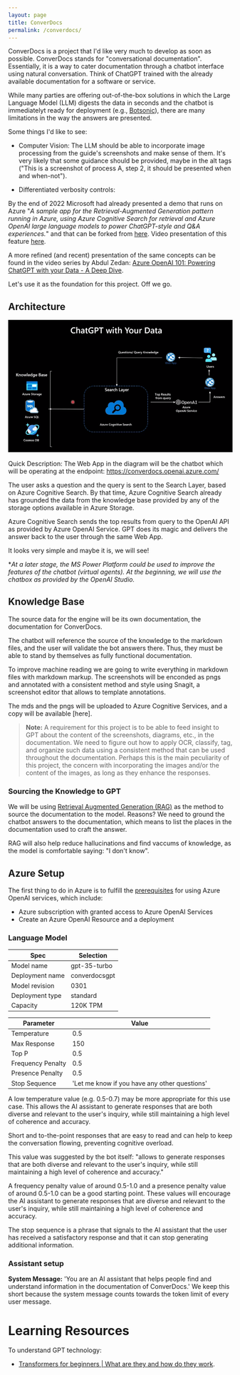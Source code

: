 ```yaml
---
layout: page
title: ConverDocs
permalink: /converdocs/
---
```


ConverDocs is a project that I'd like very much to develop as soon as possible.
ConverDocs stands for "conversational documentation". Essentially, it is a way to cater documentation through a chatbot interface using natural conversation. Think of ChatGPT trained with the already available documentation for a software or service.  

While many parties are offering out-of-the-box solutions in which the Large Language Model (LLM) digests the data in seconds and the chatbot is immediatelyt ready for deployment (e.g., [Botsonic](https://writesonic.com/botsonic)), there are many limitations in the way the answers are presented.

Some things I'd like to see:

- Computer Vision: The LLM should be able to incorporate image processing from the guide's screenshots and make sense of them. It's very likely that some guidance should be provided, maybe in the alt tags ("This is a screenshot of process A, step 2, it should be presented when and when-not").

- Differentiated verbosity controls: 

By the end of 2022 Microsoft had already presented a demo that runs on Azure "_A sample app for the Retrieval-Augmented Generation pattern running in Azure, using Azure Cognitive Search for retrieval and Azure OpenAI large language models to power ChatGPT-style and Q&A experiences._" and that can be forked from [here](https://github.com/Azure-Samples/azure-search-openai-demo). Video presentation of this feature [here](https://www.youtube.com/watch?v=3t3qZu1Dy1k). 

A more refined (and recent) presentation of the same concepts can be found in the video series by Abdul Zedan: [Azure OpenAI 101: Powering ChatGPT with your Data - A Deep Dive](https://youtu.be/Z6fk1gZjDNg?si=wDsaVZILFFpX_PXU). 

Let's use it as the foundation for this project. Off we go.

## Architecture

![Diagram of the architecture of the project](architecture.png "Abdul Zedan, 2023")


Quick Description:  The Web App in the diagram will be the chatbot which will be operating at the endpoint: https://converdocs.openai.azure.com/ 

The user asks a question and the query is sent to the Search Layer, based on Azure Cognitive Search. By that time, Azure Cognitive Search already has grounded the data from the knowledge base provided by any of the storage options available in Azure Storage.

Azure Cognitive Search sends the top results from query to the OpenAI API as provided by Azure OpenAI Service. GPT does its magic and delivers the answer back to the user through the same Web App. 

It looks very simple and maybe it is, we will see!

**At a later stage, the MS Power Platform could be used to improve the features of the chatbot (virtual agents). At the beginning, we will use the chatbox as provided by the OpenAI Studio.*

## Knowledge Base
The source data for the engine will be its own documentation, the documentation for ConverDocs.

The chatbot will reference the source of the knowledge to the markdown files, and the user will validate the bot answers there. Thus, they must be able to stand by themselves as fully functional documentation.

To improve machine reading we are going to write everything in markdown files with markdown markup. The screenshots will be enconded as pngs and annotated with a consistent method and style using Snagit, a  screenshot editor that allows to template annotations.

The mds and the pngs will be uploaded to Azure Cognitive Services, and a copy will be available [here]. 

> **Note:** A requirement for this project is to be able to feed insight to GPT about the content of the screenshots, diagrams, etc., in the documentation. We need to figure out how to apply OCR, classify, tag, and organize such data using a consistent method that can be used throughout the documentation. Perhaps this is the main peculiarity of this project, the concern with incorporating the images and/or the content of the images, as long as they enhance the responses.


### Sourcing the Knowledge to GPT

We will be using [Retrieval Augmented Generation (RAG)](https://research.ibm.com/blog/retrieval-augmented-generation-RAG) as the method to source the documentation to the model. Reasons? We need to ground the chatbot answers to the documentation, which means to list the places in the documentation used to craft the answer.

RAG will also help reduce hallucinations and find vaccums of knowledge, as the model is comfortable saying: "I don't know".

## Azure Setup
The first thing to do in Azure is to fulfill the [prerequisites](https://learn.microsoft.com/en-us/azure/ai-services/openai/quickstart?pivots=programming-language-studio&tabs=command-line#prerequisites) for using Azure OpenAI services, which include:
- Azure subscription with granted access to Azure OpenAI Services
- Create an Azure OpenAI Resource and a deployment

### Language Model

| Spec            | Selection       |
| --------------- | --------------- |
| Model name      | gpt-35-turbo    |
| Deployment name | converdocsgpt   |
| Model revision  | 0301            |
| Deployment type | standard        |
| Capacity        | 120K TPM        |


| Parameter         | Value                                      |
| ----------------- | ------------------------------------------ |
| Temperature       | 0.5                                        |
| Max Response      | 150                                        |
| Top P             | 0.5                                        |
| Frequency Penalty | 0.5                                        |
| Presence Penalty  | 0.5                                        |
| Stop Sequence     | 'Let me know if you have any other questions' |

A low temperature value (e.g. 0.5-0.7) may be more appropriate for this use case. This allows the AI assistant to generate responses that are both diverse and relevant to the user's inquiry, while still maintaining a high level of coherence and accuracy.

Short and to-the-point responses that are easy to read and can help to keep the conversation flowing, preventing cognitive overload.

This value was suggested by the bot itself: "allows to generate responses that are both diverse and relevant to the user's inquiry, while still maintaining a high level of coherence and accuracy."

A frequency penalty value of around 0.5-1.0 and a presence penalty value of around 0.5-1.0 can be a good starting point. These values will encourage the AI assistant to generate responses that are diverse and relevant to the user's inquiry, while still maintaining a high level of coherence and accuracy.

The stop sequence is a phrase that signals to the AI assistant that the user has received a satisfactory response and that it can stop generating additional information.

### Assistant setup
**System Message:** 'You are an AI assistant that helps people find and understand information in the documentation of ConverDocs.' We keep this short because the system message counts towards the token limit of every user message.

# Learning Resources

To understand GPT technology:
- [Transformers for beginners | What are they and how do they work](https://www.youtube.com/watch?v=_UVfwBqcnbM).